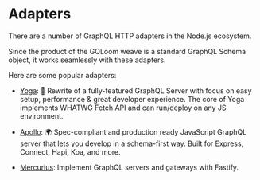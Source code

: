 # Adapters

There are a number of GraphQL HTTP adapters in the Node.js ecosystem.

Since the product of the GQLoom weave is a standard GraphQL Schema object, it works seamlessly with these adapters.

Here are some popular adapters:

- [Yoga](./adapters/yoga): 🧘 Rewrite of a fully-featured GraphQL Server with focus on easy setup, performance & great developer experience. The core of Yoga implements WHATWG Fetch API and can run/deploy on any JS environment.

- [Apollo](./adapters/apollo): 🌍 Spec-compliant and production ready JavaScript GraphQL server that lets you develop in a schema-first way. Built for Express, Connect, Hapi, Koa, and more.

- [Mercurius](./adapters/mercurius): Implement GraphQL servers and gateways with Fastify.
